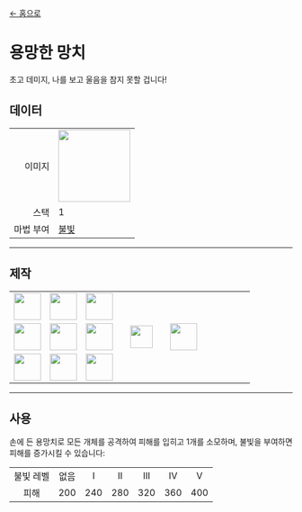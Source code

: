 [← 홈으로](../)
# 용망한 망치
초고 데미지, 나를 보고 울음을 참지 못할 겁니다!

## 데이터
<table>
    <tr><td align="end">이미지</td><td><img src="https://i.imgur.com/tvhOfLt.gif" width="128"/></td></tr>
    <tr><td align="end">스택</td><td>1</td></tr>
    <tr><td align="end">마법 부여</td><td><a href="https://minecraft.fandom.com/ko/wiki/불빛">불빛</a></td></tr>
</table>

---

## 제작
<table>
    <tr><td><img src="https://i.imgur.com/wl43BjZ.png" width="48"/></td><td><img src="https://i.imgur.com/uElyrSd.png" width="48"/></td><td><img src="https://i.imgur.com/0iqFoY6.png" width="48"/></td><td colspan="3"></td></tr>
    <tr><td><img src="https://i.imgur.com/wl43BjZ.png" width="48"/></td><td><img src="https://i.imgur.com/qKVtU7P.png" width="48"/></td><td><img src="https://i.imgur.com/uElyrSd.png" width="48"/></td><td width="70" align="center"><img src="https://i.imgur.com/VE0KqIE.png" width="40"/></td><td><img src="https://i.imgur.com/tvhOfLt.gif" width="48"/></td><td width="70"></td></tr>
    <tr><td><img src="https://i.imgur.com/qKVtU7P.png" width="48"/></td><td><img src="https://i.imgur.com/wl43BjZ.png" width="48"/></td><td><img src="https://i.imgur.com/wl43BjZ.png" width="48"/></td><td colspan="3"></td></tr>
</table>

---

## 사용
손에 든 용망치로 모든 개체를 공격하여 피해를 입히고 1개를 소모하며, 불빛을 부여하면 피해를 증가시킬 수 있습니다:

<table>
    <tr><td align="center">불빛 레벨</td><td align="center">없음</td><td align="center">I</td><td align="center">II</td><td align="center">III</td><td align="center">IV</td><td align="center">V</td></tr>
    <tr><td align="center">피해</td><td align="center">200</td><td align="center">240</td><td align="center">280</td><td align="center">320</td><td align="center">360</td><td align="center">400</td></tr>
</table>

